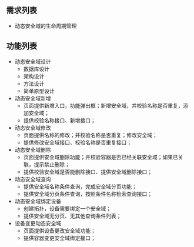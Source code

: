 ## 需求列表
*  动态安全域的生命周期管理

## 功能列表
*  动态安全域设计
    + 数据库设计
	+ 架构设计
	+ 方法设计
	+ 简单原型设计
*  动态安全域新增
    + 页面提供新增入口，功能弹出框；新增安全域，并校验名称是否重复，添加安全域；
	+ 提供校验名称接口、新增接口；
*  动态安全域修改
    + 页面提供名称的修改；并校验名称是否重复；修改安全域；
	+ 提供修改安全域接口、校验名称是否重复接口；
*  动态安全域删除
    + 页面提供安全域删除功能；并校验容器是否已经关联安全域；如果已关联，提示禁止删除；
	+ 提供校验安全域是否能删除接口、提供安全域删除接口；
*  动态安全域查询
    + 提供安全域名称条件查询，完成安全域分页功能；
	+ 提供安全域分页条件查询，按照条件名称检索查询接口；
*  动态安全域绑定设备
    + 创建拓扑，设备需要绑定一个安全域；
	+ 提供安全域无分页、无其他查询条件列表；
*  设备变更动态安全域
    + 页面提供设备更改安全域功能；
	+ 提供容器变更安全域绑定接口；

